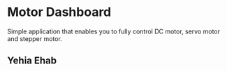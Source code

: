 # Motor Dashboard

Simple application that enables you to fully control DC motor, servo motor and stepper motor.

## Yehia Ehab
